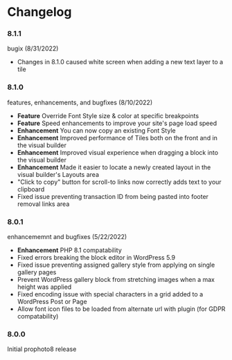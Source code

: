 # Changelog

### 8.1.1

bugix (8/31/2022)

* Changes in 8.1.0 caused white screen when adding a new text layer to a tile

### 8.1.0

features, enhancements, and bugfixes (8/10/2022)

* **Feature** Override Font Style size & color at specific breakpoints
* **Feature** Speed enhancements to improve your site's page load speed
* **Enhancement** You can now copy an existing Font Style
* **Enhancement** Improved performance of Tiles both on the front and in the visual builder
* **Enhancement** Improved visual experience when dragging a block into the visual builder
* **Enhancement** Made it easier to locate a newly created layout in the visual builder's Layouts area
* "Click to copy" button for scroll-to links now correctly adds text to your clipboard
* Fixed issue preventing transaction ID from being pasted into footer removal links area

### 8.0.1

enhancememnt and bugfixes (5/22/2022)

* **Enhancement** PHP 8.1 compatability
* Fixed errors breaking the block editor in WordPress 5.9
* Fixed issue preventing assigned gallery style from applying on single gallery pages
* Prevent WordPress gallery block from stretching images when a max height was applied
* Fixed encoding issue with special characters in a grid added to a WordPress Post or Page
* Allow font icon files to be loaded from alternate url with plugin (for GDPR compatability)

### 8.0.0

Initial prophoto8 release
